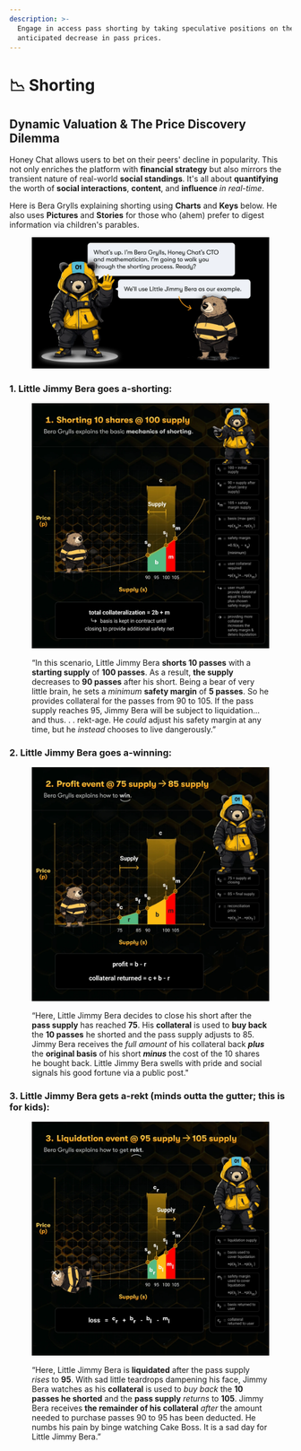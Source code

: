 ```yaml
---
description: >-
  Engage in access pass shorting by taking speculative positions on the
  anticipated decrease in pass prices.
---
```


# 📉 Shorting

## **Dynamic Valuation & The Price Discovery Dilemma**

Honey Chat allows users to bet on their peers' decline in popularity. This not only enriches the platform with **financial strategy** but also mirrors the transient nature of real-world **social standings**. It's all about **quantifying** the worth of **social interactions**, **content**, and **influence** _in real-time_.

Here is Bera Grylls explaining shorting using **Charts** and **Keys** below. He also uses **Pictures** and **Stories** for those who (ahem) prefer to digest information via children's parables. &#x20;

<figure><img src="../.gitbook/assets/image (1) (1).png" alt=""><figcaption></figcaption></figure>

### 1. Little Jimmy Bera goes a-shorting:

<figure><img src="../.gitbook/assets/image (3).png" alt=""><figcaption><p>“In this scenario, Little Jimmy Bera <strong>shorts 10 passes</strong> with a <strong>starting supply</strong> of <strong>100 passes</strong>. As a result, <strong>the supply</strong> decreases to <strong>90 passes</strong> after his short. Being a bear of very little brain, he sets a <em>minimum</em> <strong>safety margin</strong> of <strong>5 passes</strong>. So he provides collateral for the passes from 90 to 105. If the pass supply reaches 95, Jimmy Bera will be subject to liquidation... and thus. . . rekt-age. He <em>could</em> adjust his safety margin at any time, but he <em>instead</em> chooses to live dangerously.”</p></figcaption></figure>

### 2. Little Jimmy Bera goes a-winning:

<figure><img src="../.gitbook/assets/image (2) (1).png" alt=""><figcaption><p>“Here, Little Jimmy Bera decides to close his short after the <strong>pass supply</strong> has reached <strong>75</strong>. His <strong>collateral</strong> is used to <strong>buy back</strong> the <strong>10 passes</strong> he shorted and the pass supply adjusts to 85. Jimmy Bera receives the <em>full amount</em> of his collateral back <em><strong>plus</strong></em> the <strong>original basis</strong> of his short <em><strong>minus</strong></em> the cost of the 10 shares he bought back. Little Jimmy Bera swells with pride and social signals his good fortune via a public post."</p></figcaption></figure>

### 3. Little Jimmy Bera gets a-rekt (minds outta the gutter; this is for kids):

<figure><img src="../.gitbook/assets/image (3) (1).png" alt=""><figcaption><p>“Here, Little Jimmy Bera is <strong>liquidated</strong> after the pass supply <em>rises</em> to <strong>95</strong>. With sad little teardrops dampening his face, Jimmy Bera watches as his <strong>collateral</strong> is used to <em>buy back</em> the <strong>10 passes he shorted</strong> and the <strong>pass supply</strong> <em>returns</em> to <strong>105</strong>. Jimmy Bera receives <strong>the remainder of his collateral</strong> <em>after</em> the amount needed to purchase passes 90 to 95 has been deducted. He numbs his pain by binge watching Cake Boss. It is a sad day for Little Jimmy Bera.”</p></figcaption></figure>

